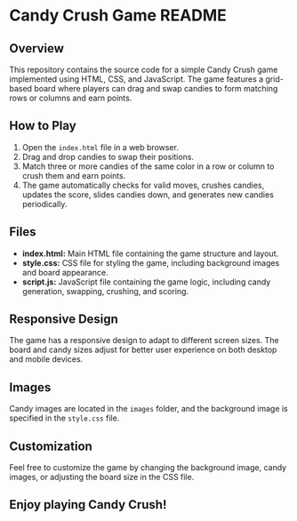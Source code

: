 # Candy Crush Game README

## Overview
This repository contains the source code for a simple Candy Crush game implemented using HTML, CSS, and JavaScript. The game features a grid-based board where players can drag and swap candies to form matching rows or columns and earn points.

## How to Play
1. Open the `index.html` file in a web browser.
2. Drag and drop candies to swap their positions.
3. Match three or more candies of the same color in a row or column to crush them and earn points.
4. The game automatically checks for valid moves, crushes candies, updates the score, slides candies down, and generates new candies periodically.

## Files
- **index.html:** Main HTML file containing the game structure and layout.
- **style.css:** CSS file for styling the game, including background images and board appearance.
- **script.js:** JavaScript file containing the game logic, including candy generation, swapping, crushing, and scoring.

## Responsive Design
The game has a responsive design to adapt to different screen sizes. The board and candy sizes adjust for better user experience on both desktop and mobile devices.

## Images
Candy images are located in the `images` folder, and the background image is specified in the `style.css` file.

## Customization
Feel free to customize the game by changing the background image, candy images, or adjusting the board size in the CSS file.

## Enjoy playing Candy Crush!
